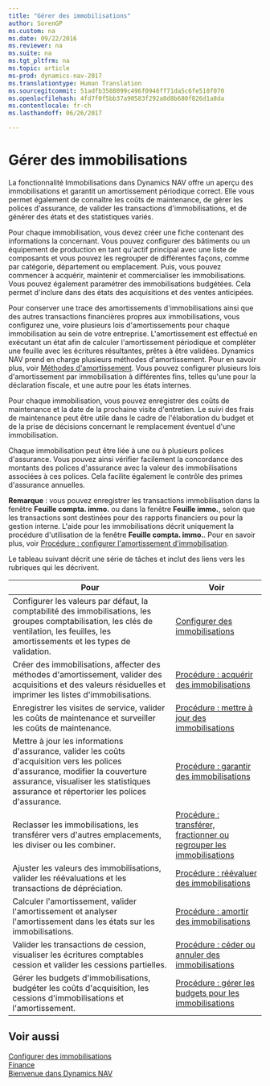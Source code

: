 ```yaml
---
title: "Gérer des immobilisations"
author: SorenGP
ms.custom: na
ms.date: 09/22/2016
ms.reviewer: na
ms.suite: na
ms.tgt_pltfrm: na
ms.topic: article
ms-prod: dynamics-nav-2017
ms.translationtype: Human Translation
ms.sourcegitcommit: 51adfb3588099c496f0946ff71da5c6fe518f070
ms.openlocfilehash: 4fd7f0f5bb37a90583f292a8d8b680f826d1a8da
ms.contentlocale: fr-ch
ms.lasthandoff: 06/26/2017

---
```


# <a name="manage-fixed-assets"></a>Gérer des immobilisations
La fonctionnalité Immobilisations dans Dynamics NAV offre un aperçu des immobilisations et garantit un amortissement périodique correct. Elle vous permet également de connaître les coûts de maintenance, de gérer les polices d'assurance, de valider les transactions d'immobilisations, et de générer des états et des statistiques variés.

Pour chaque immobilisation, vous devez créer une fiche contenant des informations la concernant. Vous pouvez configurer des bâtiments ou un équipement de production en tant qu'actif principal avec une liste de composants et vous pouvez les regrouper de différentes façons, comme par catégorie, département ou emplacement. Puis, vous pouvez commencer à acquérir, maintenir et commercialiser les immobilisations. Vous pouvez également paramétrer des immobilisations budgétées. Cela permet d'inclure dans des états des acquisitions et des ventes anticipées.

Pour conserver une trace des amortissements d'immobilisations ainsi que des autres transactions financières propres aux immobilisations, vous configurez une, voire plusieurs lois d'amortissements pour chaque immobilisation au sein de votre entreprise. L'amortissement est effectué en exécutant un état afin de calculer l'amortissement périodique et compléter une feuille avec les écritures résultantes, prêtes à être validées. Dynamics NAV prend en charge plusieurs méthodes d'amortissement. Pour en savoir plus, voir [Méthodes d'amortissement](fa-depreciation-methods.md). Vous pouvez configurer plusieurs lois d'amortissement par immobilisation à différentes fins, telles qu'une pour la déclaration fiscale, et une autre pour les états internes.

Pour chaque immobilisation, vous pouvez enregistrer des coûts de maintenance et la date de la prochaine visite d'entretien. Le suivi des frais de maintenance peut être utile dans le cadre de l'élaboration du budget et de la prise de décisions concernant le remplacement éventuel d'une immobilisation.

Chaque immobilisation peut être liée à une ou à plusieurs polices d'assurance. Vous pouvez ainsi vérifier facilement la concordance des montants des polices d'assurance avec la valeur des immobilisations associées à ces polices. Cela facilite également le contrôle des primes d'assurance annuelles.

**Remarque** : vous pouvez enregistrer les transactions immobilisation dans la fenêtre **Feuille compta. immo.** ou dans la fenêtre **Feuille immo.**, selon que les transactions sont destinées pour des rapports financiers ou pour la gestion interne. L'aide pour les immobilisations décrit uniquement la procédure d'utilisation de la fenêtre **Feuille compta. immo.**. Pour en savoir plus, voir [Procédure : configurer l'amortissement d'immobilisation](fa-how-setup-depreciation.md).

Le tableau suivant décrit une série de tâches et inclut des liens vers les rubriques qui les décrivent.

| Pour | Voir |
|----|-----|
|Configurer les valeurs par défaut, la comptabilité des immobilisations, les groupes comptabilisation, les clés de ventilation, les feuilles, les amortissements et les types de validation.|[Configurer des immobilisations](fa-setup.md)|
|Créer des immobilisations, affecter des méthodes d'amortissement, valider des acquisitions et des valeurs résiduelles et imprimer les listes d'immobilisations.|[Procédure : acquérir des immobilisations](fa-how-acquire.md)|
|Enregistrer les visites de service, valider les coûts de maintenance et surveiller les coûts de maintenance.|[Procédure : mettre à jour des immobilisations](fa-how-maintain.md)|
|Mettre à jour les informations d'assurance, valider les coûts d'acquisition vers les polices d'assurance, modifier la couverture assurance, visualiser les statistiques assurance et répertorier les polices d'assurance.|[Procédure : garantir des immobilisations](fa-how-insure.md)|
|Reclasser les immobilisations, les transférer vers d'autres emplacements, les diviser ou les combiner.|[Procédure : transférer, fractionner ou regrouper les immobilisations](fa-how-trans-split-combine.md)|
|Ajuster les valeurs des immobilisations, valider les réévaluations et les transactions de dépréciation.|[Procédure : réévaluer des immobilisations](fa-how-revalue.md)|
|Calculer l'amortissement, valider l'amortissement et analyser l'amortissement dans les états sur les immobilisations.|[Procédure : amortir des immobilisations](fa-how-depreciate-amortize.md)|
|Valider les transactions de cession, visualiser les écritures comptables cession et valider les cessions partielles.|[Procédure : céder ou annuler des immobilisations](fa-how-dispose-retire.md)||
|Gérer les budgets d'immobilisations, budgéter les coûts d'acquisition, les cessions d'immobilisations et l'amortissement.|[Procédure : gérer les budgets pour les immobilisations](fa-how-manage-budgets.md)|

## <a name="see-also"></a>Voir aussi
[Configurer des immobilisations](fa-setup.md)  
[Finance](finance-setup.md)  
[Bienvenue dans Dynamics NAV](across-get-started.md)

